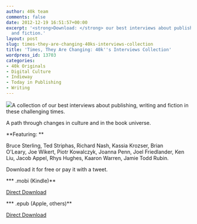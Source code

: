 ```yaml
---
author: 40k team
comments: false
date: 2012-12-19 16:51:57+00:00
excerpt: '<strong>Download: </strong> our best interviews about publishing, writing
  and fiction.'
layout: post
slug: times-they-are-changing-40ks-interviews-collection
title: 'Times, They Are Changing: 40k''s Interviews Collection'
wordpress_id: 13703
categories:
- 40k Originals
- Digital Culture
- Indieway
- Today in Publishing
- Writing
---
```


![](http://www.40kbooks.com/wp-content/uploads/cover_pub1_sito2.jpg)A collection of our best interviews about publishing, writing and fiction in these challenging times.

A path through changes in culture and in the book universe.

**Featuring: **

Bruce Sterling, Ted Striphas, Richard Nash, Kassia Krozser, Brian O'Leary, Joe Wikert, Piotr Kowalczyk, Joanna Penn, Joel Friedlander, Ken Liu, Jacob Appel, Rhys Hughes, Kaaron Warren, Jamie Todd Rubin.

Download it for free or pay it with a tweet.

*** .mobi (Kindle)**

[Direct Download](https://www.dropbox.com/s/00xbefgwvi84yqk/interviews.mobi)



*** .epub (Apple, others)**

[Direct Download](https://www.dropbox.com/s/rjemilqens5sqv2/interviews.epub)


